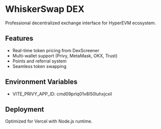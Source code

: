 # WhiskerSwap DEX

Professional decentralized exchange interface for HyperEVM ecosystem.

## Features
- Real-time token pricing from DexScreener
- Multi-wallet support (Privy, MetaMask, OKX, Trust)
- Points and referral system
- Seamless token swapping

## Environment Variables
- VITE_PRIVY_APP_ID: cmd09prlq01v8l50luhxjcxil

## Deployment
Optimized for Vercel with Node.js runtime.